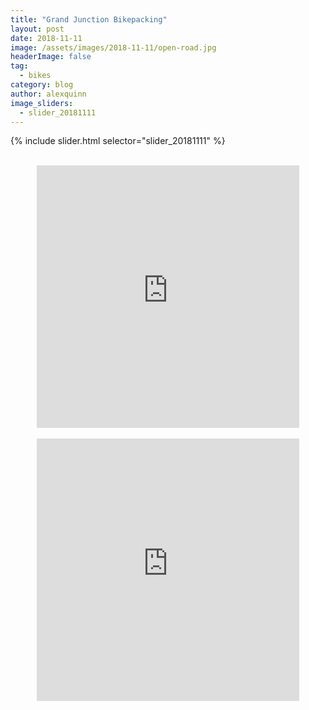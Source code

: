 ```yaml
---
title: "Grand Junction Bikepacking"
layout: post
date: 2018-11-11
image: /assets/images/2018-11-11/open-road.jpg
headerImage: false
tag:
  - bikes
category: blog
author: alexquinn
image_sliders:
  - slider_20181111
---
```


{% include slider.html selector="slider_20181111" %}

<br>

<div align="middle">
  <iframe src='https://www.gaiagps.com/public/hHXvMNA5OniZkSXkTY9LPAxl?embed=True' style='border:none; overflow-y: hidden; background-color:white; min-width: 320px; max-width:420px; width:100%; height: 420px;' scrolling='no' seamless='seamless'></iframe>
</div>

<br>

<div align="middle">
  <iframe src='https://www.gaiagps.com/public/CzXHs4B7wtxfSrSeGppx0fFG?embed=True' style='border:none; overflow-y: hidden; background-color:white; min-width: 320px; max-width:420px; width:100%; height: 420px;' scrolling='no' seamless='seamless'></iframe>
</div>
